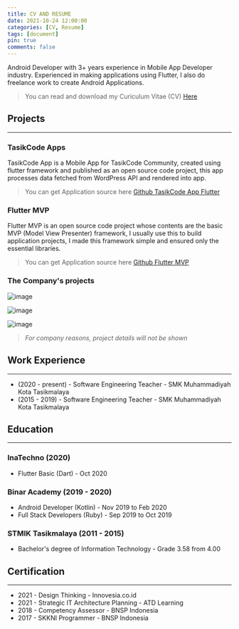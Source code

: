 ```yaml
---
title: CV AND RESUME
date: 2021-10-24 12:00:00
categories: [CV, Resume]
tags: [document]
pin: true
comments: false
---
```


Android Developer with 3+ years experience in Mobile App Developer industry. Experienced in making applications using Flutter, I also do freelance work to create Android Applications.

> You can read and download my Curiculum Vitae (CV) [Here](https://github.com/sapatekno/sapatekno-assets/raw/main/documents/cv-hadian-alkani.doc "CV Hadian Alkani")

## Projects
***
### TasikCode Apps

TasikCode App is a Mobile App for TasikCode Community, created using flutter framework and published as an open source code project, this app processes data fetched from WordPress API and rendered into app.

> You can get Application source here [Github TasikCode App Flutter](https://github.com/sapatekno/tasikcode_app_flutter "Github TasikCode")

### Flutter MVP

Flutter MVP is an open source code project whose contents are the basic MVP (Model View Presenter) framework, I usually use this to build application projects, I made this framework simple and ensured only the essential libraries.

> You can get Application source here [Github Flutter MVP](https://github.com/sapatekno/flutter_mvp "Flutter MVP")

### The Company's projects

![image](https://cdn.jsdelivr.net/gh/sapatekno/sapatekno-assets/images/pln-logo.png "PLN Persero") 

![image](https://cdn.jsdelivr.net/gh/sapatekno/sapatekno-assets/images/cogindo-logo.png "PT. Cogindo") 

![image](https://cdn.jsdelivr.net/gh/sapatekno/sapatekno-assets/images/tupperware-logo.png "Tupperware Indonesia")

>*For company reasons, project details will not be shown*

## Work Experience
***
- (2020 - present) - Software Engineering Teacher - SMK Muhammadiyah Kota Tasikmalaya
- (2015 - 2019) - Software Engineering Teacher - SMK Muhammadiyah Kota Tasikmalaya
## Education
***
### InaTechno (2020)
- Flutter Basic (Dart) - Oct 2020

### Binar Academy (2019 - 2020)
- Android Developer (Kotlin) - Nov 2019 to Feb 2020
- Full Stack Developers (Ruby) - Sep 2019 to Oct 2019

### STMIK Tasikmalaya (2011 - 2015)
- Bachelor's degree of Information Technology - Grade 3.58 from 4.00

## Certification
***
- 2021 - Design Thinking - Innovesia.co.id
- 2021 - Strategic IT Architecture Planning  - ATD Learning
- 2018 - Competency Assessor - BNSP Indonesia
- 2017 - SKKNI Programmer - BNSP Indonesia